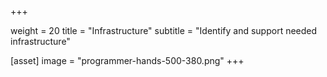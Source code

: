  +++

weight = 20
title = "Infrastructure"
subtitle = "Identify and support needed infrastructure"

[asset]
image = "programmer-hands-500-380.png"
+++
